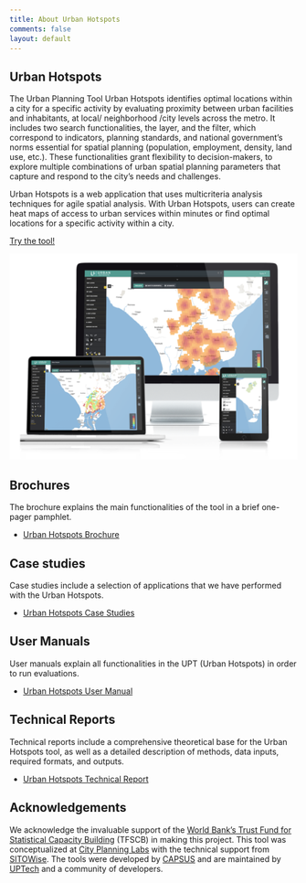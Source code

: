 ```yaml
---
title: About Urban Hotspots
comments: false
layout: default
---
```


## Urban Hotspots
The Urban Planning Tool Urban Hotspots identifies optimal locations within a city for a specific activity by evaluating proximity between urban facilities and inhabitants, at local/ neighborhood /city levels across the metro. It includes two search functionalities, the layer, and the filter, which correspond to indicators, planning standards, and national government’s norms essential for spatial planning (population, employment, density, land use, etc.). These functionalities grant flexibility to decision-makers, to explore multiple combinations of urban spatial planning parameters that capture and respond to the city’s needs and challenges.

Urban Hotspots is a web application that uses multicriteria analysis techniques for agile spatial analysis. With Urban Hotspots, users can create heat maps of access to urban services within minutes or find optimal locations for a specific activity within a city.

[Try the tool!](https://geoportal.up.technology/)

![image](/assets/img/geoportal.png)

## Brochures
The brochure explains the main functionalities of the tool in a brief one-pager pamphlet.

- [Urban Hotspots Brochure](https://drive.google.com/file/d/16OmI1J_4S5WWDMwVxHK1ilZIXkwv8PHu/view?usp=sharing)

## Case studies
Case studies include a selection of applications that we have performed with the Urban Hotspots. 

- [Urban Hotspots Case Studies](https://drive.google.com/file/d/1UgXzJrx_pgKKpBNftKz_19C4rrfF3Qd3/view?usp=sharing)

## User Manuals
User manuals explain all functionalities in the UPT (Urban Hotspots) in order to run evaluations.

- [Urban Hotspots User Manual](https://drive.google.com/file/d/1NoduecJ2_4bW6yeaqxpMBUgwwZThwpLJ/view?usp=sharing)

## Technical Reports
Technical reports include a comprehensive theoretical base for the Urban Hotspots tool, as well as a detailed description of methods, data inputs, required formats, and outputs. 

- [Urban Hotspots Technical Report](https://drive.google.com/file/d/102brW9lKBa_mfZeJhGyeGqfccL2Kvl-h/view?usp=sharing)

## Acknowledgements
We acknowledge the invaluable support of the [World Bank’s Trust Fund for Statistical Capacity Building](https://worldbank.org/) (TFSCB) in making this project. This tool was conceptualized at [City Planning Labs](https://collaboration.worldbank.org/content/sites/collaboration-for-development/en/groups/city-planning-labs.html) with the technical support from [SITOWise](https://www.sitowise.com/en). The tools were developed by [CAPSUS](http://capsus.mx/) and are maintained by [UPTech](http://up.technology/) and a community of developers.
